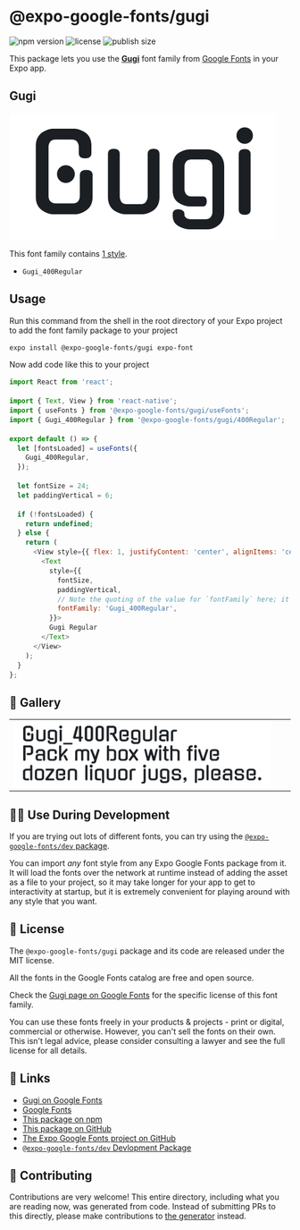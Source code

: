 # @expo-google-fonts/gugi

![npm version](https://flat.badgen.net/npm/v/@expo-google-fonts/gugi)
![license](https://flat.badgen.net/github/license/expo/google-fonts)
![publish size](https://flat.badgen.net/packagephobia/install/@expo-google-fonts/gugi)

This package lets you use the [**Gugi**](https://fonts.google.com/specimen/Gugi) font family from [Google Fonts](https://fonts.google.com/) in your Expo app.

## Gugi

![Gugi](./font-family.png)

This font family contains [1 style](#-gallery).

- `Gugi_400Regular`

## Usage

Run this command from the shell in the root directory of your Expo project to add the font family package to your project
```sh
expo install @expo-google-fonts/gugi expo-font
```

Now add code like this to your project
```js
import React from 'react';

import { Text, View } from 'react-native';
import { useFonts } from '@expo-google-fonts/gugi/useFonts';
import { Gugi_400Regular } from '@expo-google-fonts/gugi/400Regular';

export default () => {
  let [fontsLoaded] = useFonts({
    Gugi_400Regular,
  });

  let fontSize = 24;
  let paddingVertical = 6;

  if (!fontsLoaded) {
    return undefined;
  } else {
    return (
      <View style={{ flex: 1, justifyContent: 'center', alignItems: 'center' }}>
        <Text
          style={{
            fontSize,
            paddingVertical,
            // Note the quoting of the value for `fontFamily` here; it expects a string!
            fontFamily: 'Gugi_400Regular',
          }}>
          Gugi Regular
        </Text>
      </View>
    );
  }
};

```

## 🔡 Gallery


||||
|-|-|-|
|![Gugi_400Regular](.//400Regular/Gugi_400Regular.ttf.png)||||


## 👩‍💻 Use During Development

If you are trying out lots of different fonts, you can try using the [`@expo-google-fonts/dev` package](https://github.com/expo/google-fonts/tree/master/font-packages/dev#readme).

You can import *any* font style from any Expo Google Fonts package from it. It will load the fonts
over the network at runtime instead of adding the asset as a file to your project, so it may take longer
for your app to get to interactivity at startup, but it is extremely convenient
for playing around with any style that you want.

## 📖 License

The `@expo-google-fonts/gugi` package and its code are released under the MIT license.

All the fonts in the Google Fonts catalog are free and open source.

Check the [Gugi page on Google Fonts](https://fonts.google.com/specimen/Gugi) for the specific license of this font family.

You can use these fonts freely in your products & projects - print or digital, commercial or otherwise. However, you can't sell the fonts on their own. This isn't legal advice, please consider consulting a lawyer and see the full license for all details.

## 🔗 Links

- [Gugi on Google Fonts](https://fonts.google.com/specimen/Gugi)
- [Google Fonts](https://fonts.google.com/)
- [This package on npm](https://www.npmjs.com/package/@expo-google-fonts/gugi)
- [This package on GitHub](https://github.com/expo/google-fonts/tree/master/font-packages/gugi)
- [The Expo Google Fonts project on GitHub](https://github.com/expo/google-fonts)
- [`@expo-google-fonts/dev` Devlopment Package](https://github.com/expo/google-fonts/tree/master/font-packages/dev)

## 🤝 Contributing

Contributions are very welcome! This entire directory, including what you are reading now, was generated from code. Instead of submitting PRs to this directly, please make contributions to [the generator](https://github.com/expo/google-fonts/tree/master/packages/generator) instead.
